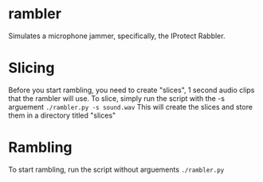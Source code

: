 # rambler
Simulates a microphone jammer, specifically, the IProtect Rabbler.

# Slicing
Before you start rambling, you need to create "slices", 1 second audio clips that the rambler will use.
To slice, simply run the script with the -s arguement
<code>./rambler.py -s sound.wav</code>
This will create the slices and store them in a directory titled "slices"

# Rambling
To start rambling, run the script without arguements
<code>./rambler.py</code>
